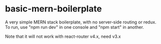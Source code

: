 # basic-mern-boilerplate
A very simple MERN stack boilerplate, with no server-side routing or redux. To run, use "npm run dev" in one console and "npm start" in another.

Note that it will not work with react-router v4.x, need v3.x